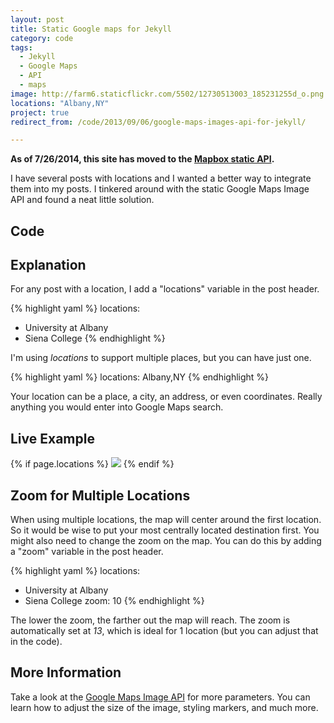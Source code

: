```yaml
---
layout: post
title: Static Google maps for Jekyll
category: code
tags:
  - Jekyll
  - Google Maps
  - API
  - maps
image: http://farm6.staticflickr.com/5502/12730513003_185231255d_o.png
locations: "Albany,NY"
project: true
redirect_from: /code/2013/09/06/google-maps-images-api-for-jekyll/

---
```



**As of 7/26/2014, this site has moved to the [Mapbox static API](/code/2014/07/26/static-mapbox-for-jekyll/).**

I have several posts with locations and I wanted a better way to integrate them into my posts. I tinkered around with the static Google Maps Image API and found a neat little solution.

## Code

<script src="https://gist.github.com/katydecorah/6487522.js">&nbsp;</script>

## Explanation

For any post with a location, I add a "locations" variable in the post header.

{% highlight yaml %}
locations:
 - University at Albany
 - Siena College
{% endhighlight %}

I'm using *locations* to support multiple places, but you can have just one.

{% highlight yaml %}
locations: Albany,NY
{% endhighlight %}

Your location can be a place, a city, an address, or even coordinates. Really anything you would enter into Google Maps search.

## Live Example

{% if page.locations %}
<img src="http://maps.googleapis.com/maps/api/staticmap?{% for location in page.locations %}{% if forloop.first %}center={{location}}&amp;markers=color:blue%7C{{location}}{% else %}&amp;markers=color:blue%7C{{location}}{% endif %}{% endfor %}&amp;zoom={% if page.zoom %}{{page.zoom}}{% else %}13{% endif %}&amp;size=300x200&amp;scale=2&amp;sensor=false&amp;visual_refresh=true" alt=" ">
{% endif %}

## Zoom for Multiple Locations

When using multiple locations, the map will center around the first location. So it would be wise to put your most centrally located destination first. You might also need to change the zoom on the map. You can do this by adding a "zoom" variable in the post header.

{% highlight yaml %}
locations:
  - University at Albany
  - Siena College
zoom: 10
{% endhighlight %}

The lower the zoom, the farther out the map will reach. The zoom is automatically set at *13*, which is ideal for 1 location (but you can adjust that in the code).

## More Information

Take a look at the [Google Maps Image API](https://developers.google.com/maps/documentation/staticmaps/) for more parameters. You can learn how to adjust the size of the image, styling markers, and much more.
